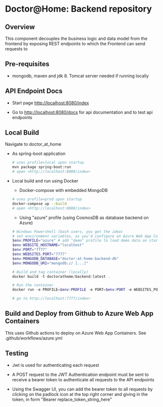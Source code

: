 # Doctor@Home: Backend repository

## Overview

This component decouples the business logic and data model from the frontend by exposing REST endpoints to which the Frontend can send requests to

## Pre-requisites

* mongodb, maven and jdk 8. Tomcat server needed if running locally

## API Endpoint Docs

* Start page <http://localhost:8080/index>

* Go to <http://localhost:8080/docs> for api documentation and to test api endpoints

## Local Build

Navigate to doctor_at_home

* As spring-boot application
    ```bash
    # uses profile=local upon startup
    mvn package spring-boot:run
    # open <http://localhost:8080/index>

* Local build and run using Docker
   * Docker-compose with embedded MongoDB
   ```bash
   # uses profile=prod upon startup
   docker-compose up --build
   # open <http://localhost:8080/index>
    ```
    * Using "azure" profile (using CosmosDB as database backend on Azure)
    
    ```powershell
    # Windows Powershell (bash users, you get the idea)
    # set environment variables, as you'd configure on Azure Web App Container
    $env:PROFILE="azure" # add "demo" profile to load demo data on startup
    $env:WEBSITE_HOSTNAME="localhost"
    $env:PORT="7777"
    $env:WEBSITES_PORT="7777"
    $env:MONGODB_DATABASE="doctor-at-home-backend-db"
    $env:MONGODB_URI="mongodb:// [...]"

    # Build and tag container (locally)
    docker build -t doctorathome/backend:latest .

    # Run the container
    docker run -e PROFILE=$env:PROFILE -e PORT=$env:PORT -e WEBSITES_PORT=$env:WEBSITES_PORT -e WEBSITE_HOSTNAME=$env:WEBSITE_HOSTNAME -e MONGODB_DATABASE=$env:MONGODB_DATABASE -e MONGODB_URI=$env:MONGODB_URI -i -p $env:PORT:$env:PORT doctorathome/backend:latest

    # go to http://localhost:7777/index>
    ```



## Build and Deploy from Github to Azure Web App Containers

This uses Github actions to deploy on Azure Web App Containers.
See .github/workflows/azure.yml

## Testing

* Jwt is used for authenticating each request

* A POST request to the JWT Authentication endpoint must be sent to receive a bearer token to authenticate all requests to the API endpoints

* Using the Swagger UI, you can add the bearer token to all requests by clicking on the padlock icon at the top right corner and giving in the token, in form "Bearer replace_token_string_here"
